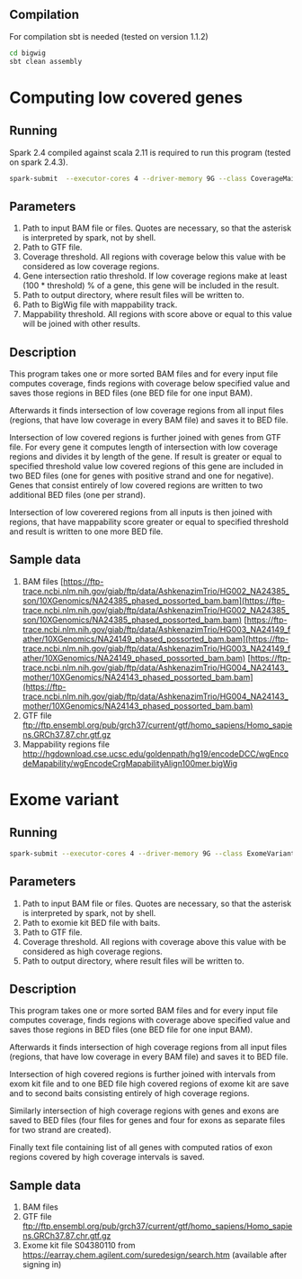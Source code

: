 
## Compilation

For compilation sbt is needed (tested on version 1.1.2)

```bash
cd bigwig
sbt clean assembly
```
# Computing low covered genes

## Running

Spark 2.4 compiled against scala 2.11 is required to run this program (tested on spark 2.4.3).

```bash
spark-submit  --executor-cores 4 --driver-memory 9G --class CoverageMain bigwig-generator-assembly-0.1.jar "/data/*.bam" /data/homo_sapiens.gtf 3 0.5 /data/output /data/mappability.bigWig 0.5
```

## Parameters
1. Path to input BAM file or files. Quotes are necessary, so that the asterisk is interpreted by spark, not by shell.
2. Path to GTF file.
3. Coverage threshold. All regions with coverage below this value with be considered as low coverage regions.
4. Gene intersection ratio threshold. If low coverage regions make at least (100 * threshold) % of a gene, this gene will be included in the result.
5. Path to output directory, where result files will be written to.
6. Path to BigWig file with mappability track.
7. Mappability threshold. All regions with score above or equal to this value will be joined with other results.

## Description

This program takes one or more sorted BAM files and for every input file computes coverage, finds regions with coverage below specified value and saves those regions in BED files (one BED file for one input BAM). 

Afterwards it finds intersection of low coverage regions from all input files (regions, that have low coverage in every BAM file) and saves it to BED file. 

Intersection of low covered regions is further joined with genes from GTF file. For every gene it computes length of intersection with low coverage regions and divides it by length of the gene. If result is greater or equal to specified threshold value low covered regions of this gene are included in two BED files (one for genes with positive strand and one for negative). Genes that consist entirely of low covered regions are written to two additional BED files (one per strand). 

Intersection of low coverered regions from all inputs is then joined with regions, that have mappability score greater or equal to specified threshold and result is written to one more BED file.

## Sample data
1. BAM files
[https://ftp-trace.ncbi.nlm.nih.gov/giab/ftp/data/AshkenazimTrio/HG002_NA24385_son/10XGenomics/NA24385_phased_possorted_bam.bam](https://ftp-trace.ncbi.nlm.nih.gov/giab/ftp/data/AshkenazimTrio/HG002_NA24385_son/10XGenomics/NA24385_phased_possorted_bam.bam)
[https://ftp-trace.ncbi.nlm.nih.gov/giab/ftp/data/AshkenazimTrio/HG003_NA24149_father/10XGenomics/NA24149_phased_possorted_bam.bam](https://ftp-trace.ncbi.nlm.nih.gov/giab/ftp/data/AshkenazimTrio/HG003_NA24149_father/10XGenomics/NA24149_phased_possorted_bam.bam)
[https://ftp-trace.ncbi.nlm.nih.gov/giab/ftp/data/AshkenazimTrio/HG004_NA24143_mother/10XGenomics/NA24143_phased_possorted_bam.bam](https://ftp-trace.ncbi.nlm.nih.gov/giab/ftp/data/AshkenazimTrio/HG004_NA24143_mother/10XGenomics/NA24143_phased_possorted_bam.bam)
2. GTF file
ftp://ftp.ensembl.org/pub/grch37/current/gtf/homo_sapiens/Homo_sapiens.GRCh37.87.chr.gtf.gz
3. Mappability regions file
http://hgdownload.cse.ucsc.edu/goldenpath/hg19/encodeDCC/wgEncodeMapability/wgEncodeCrgMapabilityAlign100mer.bigWig

# Exome variant

## Running

```bash
spark-submit --executor-cores 4 --driver-memory 9G --class ExomeVariantMain bigwig-generator-assembly-0.1.jar "/data/*.bam" /data/covered.bed /data/homo_sapiens.gtf 10 /data/output
```

## Parameters
1. Path to input BAM file or files. Quotes are necessary, so that the asterisk is interpreted by spark, not by shell.
2. Path to exomie kit BED file with baits.
3. Path to GTF file.
4. Coverage threshold. All regions with coverage above this value with be considered as high coverage regions.
5. Path to output directory, where result files will be written to.

## Description

This program takes one or more sorted BAM files and for every input file computes coverage, finds regions with coverage above specified value and saves those regions in BED files (one BED file for one input BAM). 

Afterwards it finds intersection of high coverage regions from all input files (regions, that have low coverage in every BAM file) and saves it to BED file. 

Intersection of high covered regions is further joined with intervals from exom kit file and to one BED file high covered regions of exome kit are save and to second baits consisting entirely of high coverage regions.

Similarly intersection of high coverage regions with genes and exons are saved to BED files (four files for genes and four for exons as separate files for two strand are created).

Finally text file containing list of all genes with computed ratios of exon regions covered by high coverage intervals is saved.

## Sample data

1. BAM files
2. GTF file
ftp://ftp.ensembl.org/pub/grch37/current/gtf/homo_sapiens/Homo_sapiens.GRCh37.87.chr.gtf.gz
3. Exome kit file
S04380110 from https://earray.chem.agilent.com/suredesign/search.htm (available after signing in)